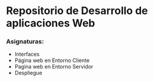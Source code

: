 # Repositorio de Desarrollo de aplicaciones Web
### Asignaturas:
- Interfaces
- Página web en Entorno Cliente
- Pagina web en Entorno Servidor
- Despliegue